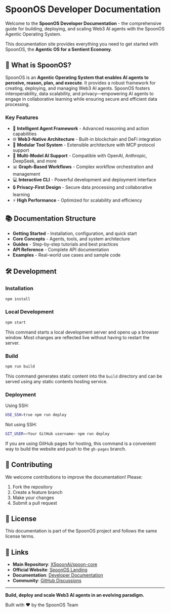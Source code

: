 # SpoonOS Developer Documentation

Welcome to the **SpoonOS Developer Documentation** - the comprehensive guide for building, deploying, and scaling Web3 AI agents with the SpoonOS Agentic Operating System.

This documentation site provides everything you need to get started with SpoonOS, the **Agentic OS for a Sentient Economy**.

## 🚀 What is SpoonOS?

SpoonOS is an **Agentic Operating System that enables AI agents to perceive, reason, plan, and execute**. It provides a robust framework for creating, deploying, and managing Web3 AI agents. SpoonOS fosters interoperability, data scalability, and privacy—empowering AI agents to engage in collaborative learning while ensuring secure and efficient data processing.

### Key Features

- 🧠 **Intelligent Agent Framework** - Advanced reasoning and action capabilities
- 🌐 **Web3-Native Architecture** - Built-in blockchain and DeFi integration
- 🔧 **Modular Tool System** - Extensible architecture with MCP protocol support
- 🤖 **Multi-Model AI Support** - Compatible with OpenAI, Anthropic, DeepSeek, and more
- 📊 **Graph-Based Workflows** - Complex workflow orchestration and management
- 💻 **Interactive CLI** - Powerful development and deployment interface
- 🔒 **Privacy-First Design** - Secure data processing and collaborative learning
- ⚡ **High Performance** - Optimized for scalability and efficiency

## 📚 Documentation Structure

- **Getting Started** - Installation, configuration, and quick start
- **Core Concepts** - Agents, tools, and system architecture
- **Guides** - Step-by-step tutorials and best practices
- **API Reference** - Complete API documentation
- **Examples** - Real-world use cases and sample code

## 🛠️ Development

### Installation

```bash
npm install
```

### Local Development

```bash
npm start
```

This command starts a local development server and opens up a browser window. Most changes are reflected live without having to restart the server.

### Build

```bash
npm run build
```

This command generates static content into the `build` directory and can be served using any static contents hosting service.

### Deployment

Using SSH:

```bash
USE_SSH=true npm run deploy
```

Not using SSH:

```bash
GIT_USER=<Your GitHub username> npm run deploy
```

If you are using GitHub pages for hosting, this command is a convenient way to build the website and push to the `gh-pages` branch.

## 🤝 Contributing

We welcome contributions to improve the documentation! Please:

1. Fork the repository
2. Create a feature branch
3. Make your changes
4. Submit a pull request

## 📄 License

This documentation is part of the SpoonOS project and follows the same license terms.

## 🔗 Links

- **Main Repository**: [XSpoonAi/spoon-core](https://github.com/XSpoonAi/spoon-core)
- **Official Website**: [SpoonOS Landing](https://spoonos.dev)
- **Documentation**: [Developer Documentation](https://docs.spoonos.dev)
- **Community**: [GitHub Discussions](https://github.com/XSpoonAi/spoon-core/discussions)

---

**Build, deploy and scale Web3 AI agents in an evolving paradigm.**

Built with ❤️ by the SpoonOS Team
